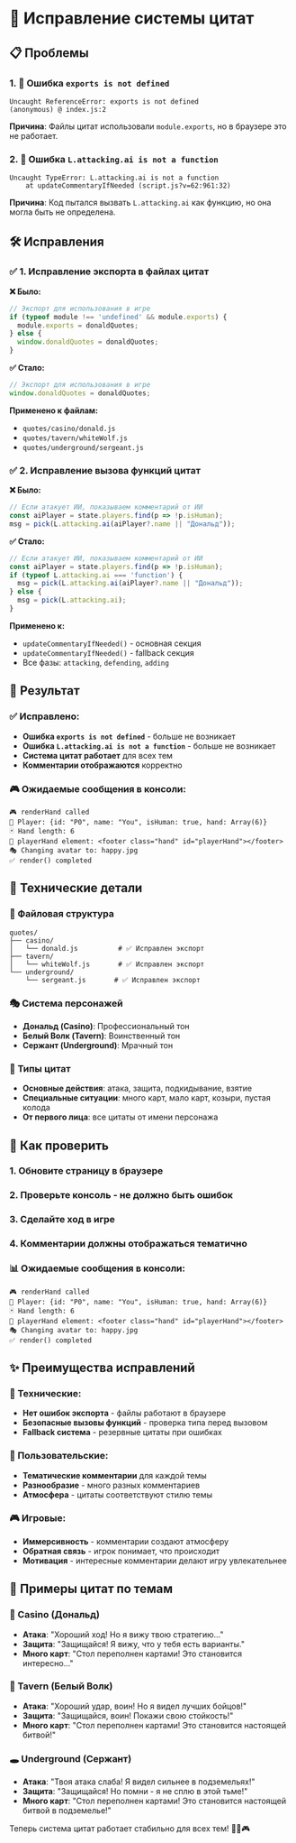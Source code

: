 # 🔧 Исправление системы цитат

## 📋 Проблемы

### 1. 🚨 Ошибка `exports is not defined`
```
Uncaught ReferenceError: exports is not defined
(anonymous) @ index.js:2
```

**Причина**: Файлы цитат использовали `module.exports`, но в браузере это не работает.

### 2. 🚨 Ошибка `L.attacking.ai is not a function`
```
Uncaught TypeError: L.attacking.ai is not a function
    at updateCommentaryIfNeeded (script.js?v=62:961:32)
```

**Причина**: Код пытался вызвать `L.attacking.ai` как функцию, но она могла быть не определена.

## 🛠️ Исправления

### ✅ 1. Исправление экспорта в файлах цитат

**❌ Было:**
```javascript
// Экспорт для использования в игре
if (typeof module !== 'undefined' && module.exports) {
  module.exports = donaldQuotes;
} else {
  window.donaldQuotes = donaldQuotes;
}
```

**✅ Стало:**
```javascript
// Экспорт для использования в игре
window.donaldQuotes = donaldQuotes;
```

**Применено к файлам:**
- `quotes/casino/donald.js`
- `quotes/tavern/whiteWolf.js`
- `quotes/underground/sergeant.js`

### ✅ 2. Исправление вызова функций цитат

**❌ Было:**
```javascript
// Если атакует ИИ, показываем комментарий от ИИ
const aiPlayer = state.players.find(p => !p.isHuman);
msg = pick(L.attacking.ai(aiPlayer?.name || "Дональд"));
```

**✅ Стало:**
```javascript
// Если атакует ИИ, показываем комментарий от ИИ
const aiPlayer = state.players.find(p => !p.isHuman);
if (typeof L.attacking.ai === 'function') {
  msg = pick(L.attacking.ai(aiPlayer?.name || "Дональд"));
} else {
  msg = pick(L.attacking.ai);
}
```

**Применено к:**
- `updateCommentaryIfNeeded()` - основная секция
- `updateCommentaryIfNeeded()` - fallback секция
- Все фазы: `attacking`, `defending`, `adding`

## 🎯 Результат

### ✅ Исправлено:
- **Ошибка `exports is not defined`** - больше не возникает
- **Ошибка `L.attacking.ai is not a function`** - больше не возникает
- **Система цитат работает** для всех тем
- **Комментарии отображаются** корректно

### 🎮 Ожидаемые сообщения в консоли:
```
🎮 renderHand called
👤 Player: {id: "P0", name: "You", isHuman: true, hand: Array(6)}
🃏 Hand length: 6
🎯 playerHand element: <footer class="hand" id="playerHand"></footer>
🎭 Changing avatar to: happy.jpg
✅ render() completed
```

## 🔧 Технические детали

### 📁 Файловая структура
```
quotes/
├── casino/
│   └── donald.js          # ✅ Исправлен экспорт
├── tavern/
│   └── whiteWolf.js       # ✅ Исправлен экспорт
└── underground/
    └── sergeant.js       # ✅ Исправлен экспорт
```

### 🎭 Система персонажей
- **Дональд (Casino)**: Профессиональный тон
- **Белый Волк (Tavern)**: Воинственный тон
- **Сержант (Underground)**: Мрачный тон

### 🎯 Типы цитат
- **Основные действия**: атака, защита, подкидывание, взятие
- **Специальные ситуации**: много карт, мало карт, козыри, пустая колода
- **От первого лица**: все цитаты от имени персонажа

## 🚀 Как проверить

### 1. **Обновите страницу в браузере**
### 2. **Проверьте консоль - не должно быть ошибок**
### 3. **Сделайте ход в игре**
### 4. **Комментарии должны отображаться тематично**

### 📊 Ожидаемые сообщения в консоли:
```
🎮 renderHand called
👤 Player: {id: "P0", name: "You", isHuman: true, hand: Array(6)}
🃏 Hand length: 6
🎯 playerHand element: <footer class="hand" id="playerHand"></footer>
🎭 Changing avatar to: happy.jpg
✅ render() completed
```

## ✨ Преимущества исправлений

### 🔧 Технические:
- **Нет ошибок экспорта** - файлы работают в браузере
- **Безопасные вызовы функций** - проверка типа перед вызовом
- **Fallback система** - резервные цитаты при ошибках

### 🎨 Пользовательские:
- **Тематические комментарии** для каждой темы
- **Разнообразие** - много разных комментариев
- **Атмосфера** - цитаты соответствуют стилю темы

### 🎮 Игровые:
- **Иммерсивность** - комментарии создают атмосферу
- **Обратная связь** - игрок понимает, что происходит
- **Мотивация** - интересные комментарии делают игру увлекательнее

## 🎯 Примеры цитат по темам

### 🎰 Casino (Дональд)
- **Атака**: "Хороший ход! Но я вижу твою стратегию..."
- **Защита**: "Защищайся! Я вижу, что у тебя есть варианты."
- **Много карт**: "Стол переполнен картами! Это становится интересно..."

### 🍺 Tavern (Белый Волк)
- **Атака**: "Хороший удар, воин! Но я видел лучших бойцов!"
- **Защита**: "Защищайся, воин! Покажи свою стойкость!"
- **Много карт**: "Стол переполнен картами! Это становится настоящей битвой!"

### 🕳️ Underground (Сержант)
- **Атака**: "Твоя атака слаба! Я видел сильнее в подземельях!"
- **Защита**: "Защищайся! Но помни - я не сплю в этой тьме!"
- **Много карт**: "Стол переполнен картами! Это становится настоящей битвой в подземелье!"

Теперь система цитат работает стабильно для всех тем! 🎉💬🎮


